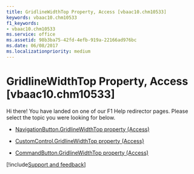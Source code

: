 ```yaml
---
title: GridlineWidthTop Property, Access [vbaac10.chm10533]
keywords: vbaac10.chm10533
f1_keywords:
- vbaac10.chm10533
ms.service: office
ms.assetid: 98b3ba75-42fd-4efb-919a-22166ad976bc
ms.date: 06/08/2017
ms.localizationpriority: medium
---
```



# GridlineWidthTop Property, Access [vbaac10.chm10533]

Hi there! You have landed on one of our F1 Help redirector pages. Please select the topic you were looking for below.

- [NavigationButton.GridlineWidthTop property (Access)](https://msdn.microsoft.com/library/cc403764-1484-2b0f-a6eb-0cbbc25572c1%28Office.15%29.aspx)

- [CustomControl.GridlineWidthTop property (Access)](https://msdn.microsoft.com/library/9cecf573-f2d5-5e5e-e507-1920ede22d0b%28Office.15%29.aspx)

- [CommandButton.GridlineWidthTop property (Access)](https://msdn.microsoft.com/library/dfa6bb67-9841-ddf0-508a-9553fbf0229e%28Office.15%29.aspx)

[!include[Support and feedback](~/includes/feedback-boilerplate.md)]